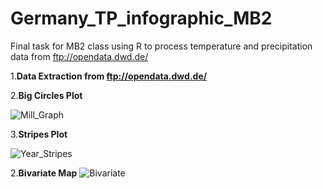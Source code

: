 # **Germany_TP_infographic_MB2**
Final task for MB2 class using R to process temperature and precipitation data from ftp://opendata.dwd.de/



1.**Data Extraction from ftp://opendata.dwd.de/**

2.**Big Circles Plot**

![Mill_Graph](https://github.com/ajcastanedag/Germany_TP_infographic_MB2/blob/master/Graph_Sample/Mill_Graph.png)

3.**Stripes Plot**

![Year_Stripes](https://github.com/ajcastanedag/Germany_TP_infographic_MB2/blob/master/Graph_Sample/Year_Stripes.png)

2.**Bivariate Map**
![Bivariate](https://github.com/ajcastanedag/Germany_TP_infographic_MB2/blob/master/Graph_Sample/Bivariate.png)




